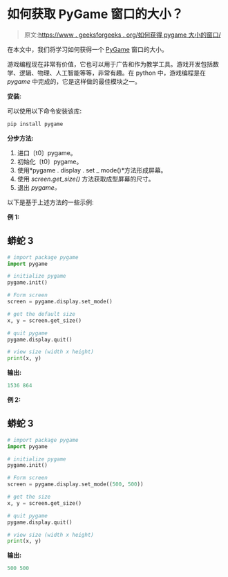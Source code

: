 # 如何获取 PyGame 窗口的大小？

> 原文:[https://www . geeksforgeeks . org/如何获得 pygame 大小的窗口/](https://www.geeksforgeeks.org/how-to-get-the-size-of-pygame-window/)

在本文中，我们将学习如何获得一个 [PyGame](https://www.geeksforgeeks.org/introduction-to-pygame/) 窗口的大小。

游戏编程现在非常有价值，它也可以用于广告和作为教学工具。游戏开发包括数学、逻辑、物理、人工智能等等，非常有趣。在 python 中，游戏编程是在 *pygame* 中完成的，它是这样做的最佳模块之一。

**安装:**

可以使用以下命令安装该库:

```py
pip install pygame 
```

**分步方法:**

1.  进口〔t0〕pygame。
2.  初始化〔t0〕pygame。
3.  使用*pygame . display . set _ mode()*方法形成屏幕。
4.  使用 *screen.get_size()* 方法获取成型屏幕的尺寸。
5.  退出 *pygame。*

以下是基于上述方法的一些示例:

**例 1:**

## 蟒蛇 3

```py
# import package pygame
import pygame

# initialize pygame
pygame.init()

# Form screen
screen = pygame.display.set_mode()

# get the default size
x, y = screen.get_size()

# quit pygame
pygame.display.quit()

# view size (width x height)
print(x, y)
```

**输出:**

```py
1536 864
```

**例 2:**

## 蟒蛇 3

```py
# import package pygame
import pygame

# initialize pygame
pygame.init()

# Form screen
screen = pygame.display.set_mode((500, 500))

# get the size
x, y = screen.get_size()

# quit pygame
pygame.display.quit()

# view size (width x height)
print(x, y)
```

**输出:**

```py
500 500
```